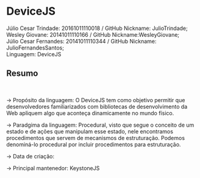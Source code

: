 # DeviceJS

Júlio Cesar Trindade: 20161011110018 / GitHub Nickname: JulioTrindade;<br/>
Wesley Giovane: 20141011110166 / GitHub Nickname:WesleyGiovane;<br/>
Júlio Cesar Fernandes: 20141011110344 / GitHub Nickname: JulioFernandesSantos;<br/>
Linguagem: DeviceJS<br/>

<h2> Resumo </h2><br/>

-> Propósito da linguagem: O DeviceJS tem como objetivo permitir que desenvolvedores familiarizados com bibliotecas de desenvolvimento da Web apliquem algo que aconteça dinamicamente no mundo físico.

-> Paradgima da linguagem: Procedural, visto que segue o conceito de um estado e de ações que manipulam esse estado, nele encontramos procedimentos que servem de mecanismos de estruturação. Podemos denominá-lo procedural por incluir procedimentos para estruturação.

-> Data de criação:

-> Principal mantenedor: KeystoneJS

